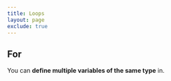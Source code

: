 ```yaml
---
title: Loops
layout: page
exclude: true
---
```


## For

You can **define multiple variables of the same type** in.
<!--stackedit_data:
eyJoaXN0b3J5IjpbMTgxNzQ4NjgyOV19
-->